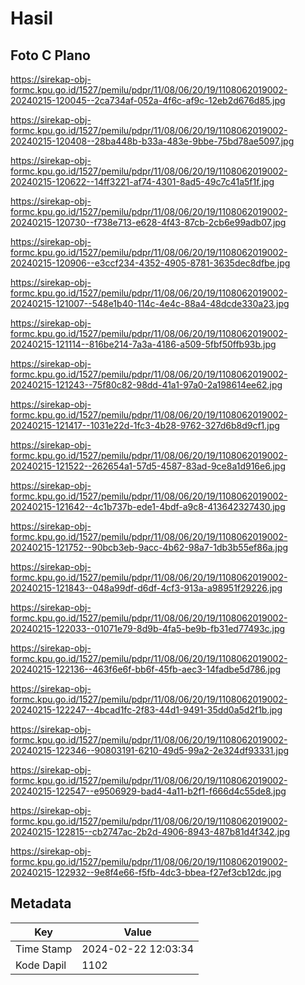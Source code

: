 # Hasil

## Foto C Plano

https://sirekap-obj-formc.kpu.go.id/1527/pemilu/pdpr/11/08/06/20/19/1108062019002-20240215-120045--2ca734af-052a-4f6c-af9c-12eb2d676d85.jpg

https://sirekap-obj-formc.kpu.go.id/1527/pemilu/pdpr/11/08/06/20/19/1108062019002-20240215-120408--28ba448b-b33a-483e-9bbe-75bd78ae5097.jpg

https://sirekap-obj-formc.kpu.go.id/1527/pemilu/pdpr/11/08/06/20/19/1108062019002-20240215-120622--14ff3221-af74-4301-8ad5-49c7c41a5f1f.jpg

https://sirekap-obj-formc.kpu.go.id/1527/pemilu/pdpr/11/08/06/20/19/1108062019002-20240215-120730--f738e713-e628-4f43-87cb-2cb6e99adb07.jpg

https://sirekap-obj-formc.kpu.go.id/1527/pemilu/pdpr/11/08/06/20/19/1108062019002-20240215-120906--e3ccf234-4352-4905-8781-3635dec8dfbe.jpg

https://sirekap-obj-formc.kpu.go.id/1527/pemilu/pdpr/11/08/06/20/19/1108062019002-20240215-121007--548e1b40-114c-4e4c-88a4-48dcde330a23.jpg

https://sirekap-obj-formc.kpu.go.id/1527/pemilu/pdpr/11/08/06/20/19/1108062019002-20240215-121114--816be214-7a3a-4186-a509-5fbf50ffb93b.jpg

https://sirekap-obj-formc.kpu.go.id/1527/pemilu/pdpr/11/08/06/20/19/1108062019002-20240215-121243--75f80c82-98dd-41a1-97a0-2a198614ee62.jpg

https://sirekap-obj-formc.kpu.go.id/1527/pemilu/pdpr/11/08/06/20/19/1108062019002-20240215-121417--1031e22d-1fc3-4b28-9762-327d6b8d9cf1.jpg

https://sirekap-obj-formc.kpu.go.id/1527/pemilu/pdpr/11/08/06/20/19/1108062019002-20240215-121522--262654a1-57d5-4587-83ad-9ce8a1d916e6.jpg

https://sirekap-obj-formc.kpu.go.id/1527/pemilu/pdpr/11/08/06/20/19/1108062019002-20240215-121642--4c1b737b-ede1-4bdf-a9c8-413642327430.jpg

https://sirekap-obj-formc.kpu.go.id/1527/pemilu/pdpr/11/08/06/20/19/1108062019002-20240215-121752--90bcb3eb-9acc-4b62-98a7-1db3b55ef86a.jpg

https://sirekap-obj-formc.kpu.go.id/1527/pemilu/pdpr/11/08/06/20/19/1108062019002-20240215-121843--048a99df-d6df-4cf3-913a-a98951f29226.jpg

https://sirekap-obj-formc.kpu.go.id/1527/pemilu/pdpr/11/08/06/20/19/1108062019002-20240215-122033--01071e79-8d9b-4fa5-be9b-fb31ed77493c.jpg

https://sirekap-obj-formc.kpu.go.id/1527/pemilu/pdpr/11/08/06/20/19/1108062019002-20240215-122136--463f6e6f-bb6f-45fb-aec3-14fadbe5d786.jpg

https://sirekap-obj-formc.kpu.go.id/1527/pemilu/pdpr/11/08/06/20/19/1108062019002-20240215-122247--4bcad1fc-2f83-44d1-9491-35dd0a5d2f1b.jpg

https://sirekap-obj-formc.kpu.go.id/1527/pemilu/pdpr/11/08/06/20/19/1108062019002-20240215-122346--90803191-6210-49d5-99a2-2e324df93331.jpg

https://sirekap-obj-formc.kpu.go.id/1527/pemilu/pdpr/11/08/06/20/19/1108062019002-20240215-122547--e9506929-bad4-4a11-b2f1-f666d4c55de8.jpg

https://sirekap-obj-formc.kpu.go.id/1527/pemilu/pdpr/11/08/06/20/19/1108062019002-20240215-122815--cb2747ac-2b2d-4906-8943-487b81d4f342.jpg

https://sirekap-obj-formc.kpu.go.id/1527/pemilu/pdpr/11/08/06/20/19/1108062019002-20240215-122932--9e8f4e66-f5fb-4dc3-bbea-f27ef3cb12dc.jpg


## Metadata

| Key        | Value               |
| ---------- | ------------------- |
| Time Stamp | 2024-02-22 12:03:34 |
| Kode Dapil | 1102                |



